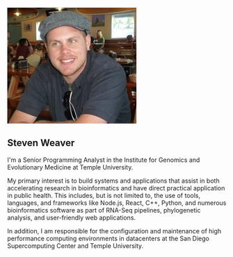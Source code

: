 

<p id="sw-image">
  <img src="./s2.jpg" />
</p>

## Steven Weaver

I'm a Senior Programming Analyst in the Institute for Genomics and Evolutionary
Medicine at Temple University.

My primary interest is to build systems and applications that assist in both
accelerating research in bioinformatics and have direct practical application in
public health. This includes, but is not limited to, the use of tools,
languages, and frameworks like Node.js, React, C++, Python, and numerous
bioinformatics software as part of RNA-Seq pipelines, phylogenetic analysis, and
user-friendly web applications.

In addition, I am responsible for the configuration and maintenance of high
performance computing environments in datacenters at the San Diego
Supercomputing Center and Temple University.
